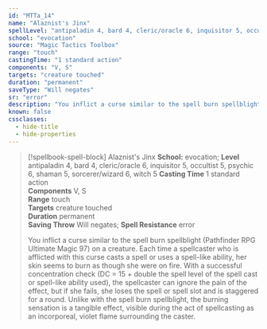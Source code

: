 ```yaml
---
id: "MTTa_14"
name: "Alaznist's Jinx"
spellLevel: "antipaladin 4, bard 4, cleric/oracle 6, inquisitor 5, occultist 5, psychic 6, shaman 5, sorcerer/wizard 6, witch 5"
school: "evocation"
source: "Magic Tactics Toolbox"
range: "touch"
castingTime: "1 standard action"
components: "V, S"
targets: "creature touched"
duration: "permanent"
saveType: "Will negates"
sr: "error"
description: "You inflict a curse similar to the spell burn spellblight (Pathfinder RPG Ultimate Magic 97) on a creature. Each time a spellcaster who is afflicted with this curse casts a spell or uses a spell-like ability, her skin seems to burn as though she were on fire. With a successful concentration check (DC = 15 + double the spell level of the spell cast or spell-like ability used), the spellcaster can ignore the pain of the effect, but if she fails, she loses the spell or spell slot and is staggered for a round.  Unlike with the spell burn spellblight, the burning sensation is a tangible effect, visible during the act of spellcasting as an incorporeal, violet flame surrounding the caster."
known: false
cssclasses:
  - hide-title
  - hide-properties
---
```


> [!spellbook-spell-block] Alaznist's Jinx
> **School:** evocation; **Level** antipaladin 4, bard 4, cleric/oracle 6, inquisitor 5, occultist 5, psychic 6, shaman 5, sorcerer/wizard 6, witch 5
> **Casting Time** 1 standard action  
> **Components** V, S  
> **Range** touch  
> **Targets** creature touched  
> **Duration** permanent  
> **Saving Throw** Will negates; **Spell Resistance** error
> 
> You inflict a curse similar to the spell burn spellblight (Pathfinder RPG Ultimate Magic 97) on a creature. Each time a spellcaster who is afflicted with this curse casts a spell or uses a spell-like ability, her skin seems to burn as though she were on fire. With a successful concentration check (DC = 15 + double the spell level of the spell cast or spell-like ability used), the spellcaster can ignore the pain of the effect, but if she fails, she loses the spell or spell slot and is staggered for a round.  Unlike with the spell burn spellblight, the burning sensation is a tangible effect, visible during the act of spellcasting as an incorporeal, violet flame surrounding the caster.
